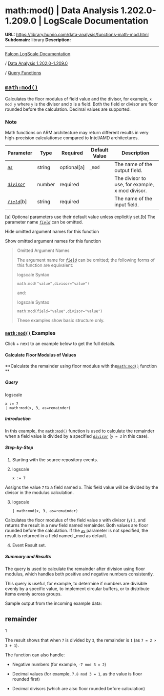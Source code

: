 # math:mod() | Data Analysis 1.202.0-1.209.0 | LogScale Documentation

**URL:** https://library.humio.com/data-analysis/functions-math-mod.html
**Subdomain:** library
**Description:** 

---

[Falcon LogScale Documentation](https://library.humio.com)

/ [Data Analysis 1.202.0-1.209.0](data-analysis-docs.html)

/ [Query Functions](functions.html)

## [`math:mod()`](functions-math-mod.html "math:mod\(\)")

Calculates the floor modulus of field value and the divisor, for example, `x mod y` where `y` is the divisor and x is a field. Both the field or divisor are floor rounded before the calculation. Decimal values are supported. 

### Note

Math functions on ARM architecture may return different results in very high-precision calculationsc compared to Intel/AMD architectures.

Parameter| Type| Required| Default Value| Description  
---|---|---|---|---  
[ _`as`_](functions-math-mod.html#query-functions-math-mod-as)|  string| optional[a] | `_mod`|  The name of the output field.   
[_`divisor`_](functions-math-mod.html#query-functions-math-mod-divisor)|  number| required |  |  The divisor to use, for example, x mod divisor.   
[_`field`_](functions-math-mod.html#query-functions-math-mod-field)[b]| string| required |  |  The name of the input field.   
[a] Optional parameters use their default value unless explicitly set.[b] The parameter name [_`field`_](functions-math-mod.html#query-functions-math-mod-field) can be omitted.  
  
Hide omitted argument names for this function

Show omitted argument names for this function

> Omitted Argument Names
> 
> The argument name for [_`field`_](functions-math-mod.html#query-functions-math-mod-field) can be omitted; the following forms of this function are equivalent:
> 
> logscale Syntax
>     
>     
>     math:mod("value",divisor="value")
> 
> and:
> 
> logscale Syntax
>     
>     
>     math:mod(field="value",divisor="value")
> 
> These examples show basic structure only.

### [`math:mod()`](functions-math-mod.html "math:mod\(\)") Examples

Click + next to an example below to get the full details.

#### Calculate Floor Modulus of Values

**Calculate the remainder using floor modulus with the[`math:mod()`](functions-math-mod.html "math:mod\(\)") function **

##### Query

logscale
    
    
    x := 7
    | math:mod(x, 3, as=remainder)

##### Introduction

In this example, the [`math:mod()`](functions-math-mod.html "math:mod\(\)") function is used to calculate the remainder when a field value is divided by a specified [_`divisor`_](functions-math-mod.html#query-functions-math-mod-divisor) (`y = 3` in this case). 

##### Step-by-Step

  1. Starting with the source repository events.

  2. logscale
         
         x := 7

Assigns the value `7` to a field named x. This field value will be divided by the divisor in the modulus calculation. 

  3. logscale
         
         | math:mod(x, 3, as=remainder)

Calculates the floor modulus of the field value x with divisor (`y`) `3`, and returns the result in a new field named remainder. Both values are floor rounded before the calculation. If the [_`as`_](functions-math-mod.html#query-functions-math-mod-as) parameter is not specified, the result is returned in a field named _mod as default. 

  4. Event Result set.




##### Summary and Results

The query is used to calculate the remainder after division using floor modulus, which handles both positive and negative numbers consistently. 

This query is useful, for example, to determine if numbers are divisible evenly by a specific value, to implement circular buffers, or to distribute items evenly across groups. 

Sample output from the incoming example data: 

remainder  
---  
1  
  
The result shows that when `7` is divided by `3`, the remainder is `1` (as `7 = 2 × 3 + 1`). 

The function can also handle: 

  * Negative numbers (for example, `-7 mod 3 = 2`) 

  * Decimal values (for example, `7.8 mod 3 = 1`, as the value is floor rounded first) 

  * Decimal divisors (which are also floor rounded before calculation)
